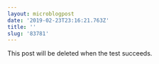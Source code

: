 ```yaml
---
layout: microblogpost
date: '2019-02-23T23:16:21.763Z'
title: ''
slug: '83781'
---
```

This post will be deleted when the test succeeds.
